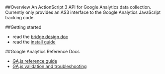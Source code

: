 ##Overview
An ActionScript 3 API for Google Analytics data collection. Currently only provides an AS3 interface to the Google Analytics JavaScript tracking code.

##Getting started
* read the [bridge design doc](GaAs3Bridge.md)
* read the [install guide](GaAs3BridgeInstall.md)

##Google Analytics Reference Docs
* [GA.js reference guide](https://developers.google.com/analytics/devguides/collection/gajs/methods/?csw=1)
* [GA.js validation and troubleshooting](https://developers.google.com/analytics/resources/articles/gaTrackingTroubleshooting?csw=1)
